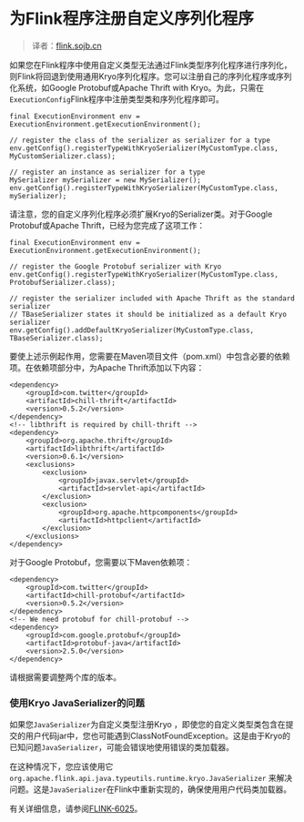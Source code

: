 

# 为Flink程序注册自定义序列化程序

> 译者：[flink.sojb.cn](https://flink.sojb.cn/)


如果您在Flink程序中使用自定义类型无法通过Flink类型序列化程序进行序列化，则Flink将回退到使用通用Kryo序列化程序。您可以注册自己的序列化程序或序列化系统，如Google Protobuf或Apache Thrift with Kryo。为此，只需在`ExecutionConfig`Flink程序中注册类型类和序列化程序即可。



```
final ExecutionEnvironment env = ExecutionEnvironment.getExecutionEnvironment();

// register the class of the serializer as serializer for a type
env.getConfig().registerTypeWithKryoSerializer(MyCustomType.class, MyCustomSerializer.class);

// register an instance as serializer for a type
MySerializer mySerializer = new MySerializer();
env.getConfig().registerTypeWithKryoSerializer(MyCustomType.class, mySerializer);
```



请注意，您的自定义序列化程序必须扩展Kryo的Serializer类。对于Google Protobuf或Apache Thrift，已经为您完成了这项工作：



```
final ExecutionEnvironment env = ExecutionEnvironment.getExecutionEnvironment();

// register the Google Protobuf serializer with Kryo
env.getConfig().registerTypeWithKryoSerializer(MyCustomType.class, ProtobufSerializer.class);

// register the serializer included with Apache Thrift as the standard serializer
// TBaseSerializer states it should be initialized as a default Kryo serializer
env.getConfig().addDefaultKryoSerializer(MyCustomType.class, TBaseSerializer.class);
```



要使上述示例起作用，您需要在Maven项目文件（pom.xml）中包含必要的依赖项。在依赖项部分中，为Apache Thrift添加以下内容：



```
<dependency>
	<groupId>com.twitter</groupId>
	<artifactId>chill-thrift</artifactId>
	<version>0.5.2</version>
</dependency>
<!-- libthrift is required by chill-thrift -->
<dependency>
	<groupId>org.apache.thrift</groupId>
	<artifactId>libthrift</artifactId>
	<version>0.6.1</version>
	<exclusions>
		<exclusion>
			<groupId>javax.servlet</groupId>
			<artifactId>servlet-api</artifactId>
		</exclusion>
		<exclusion>
			<groupId>org.apache.httpcomponents</groupId>
			<artifactId>httpclient</artifactId>
		</exclusion>
	</exclusions>
</dependency>
```



对于Google Protobuf，您需要以下Maven依赖项：



```
<dependency>
	<groupId>com.twitter</groupId>
	<artifactId>chill-protobuf</artifactId>
	<version>0.5.2</version>
</dependency>
<!-- We need protobuf for chill-protobuf -->
<dependency>
	<groupId>com.google.protobuf</groupId>
	<artifactId>protobuf-java</artifactId>
	<version>2.5.0</version>
</dependency>
```



请根据需要调整两个库的版本。

### 使用Kryo JavaSerializer的问题

如果您`JavaSerializer`为自定义类型注册Kryo ，即使您的自定义类型类包含在提交的用户代码jar中，您也可能遇到ClassNotFoundException。这是由于Kryo的已知问题`JavaSerializer`，可能会错误地使用错误的类加载器。

在这种情况下，您应该使用它`org.apache.flink.api.java.typeutils.runtime.kryo.JavaSerializer` 来解决问题。这是`JavaSerializer`在Flink中重新实现的，确保使用用户代码类加载器。

有关详细信息，请参阅[FLINK-6025](https://issues.apache.org/jira/browse/FLINK-6025)。

